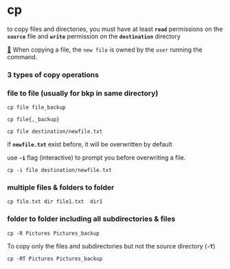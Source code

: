 # cp

to copy files and directories, you must have at least **`read`** permissions on the **`source`** file and **`write`** permission on the **`destination`** directory

[🧠](https://emojipedia.org/brain/) When copying a file, the `new file` is owned by the `user` running the command.

### 3 types of copy operations

### file to file \(usually for bkp in same directory\)

```text
cp file file_backup
```

```text
cp file{,_backup}
```

```text
cp file destination/newfile.txt
```

if **`newfile.txt`** exist before, it will be overwritten by default

use  **`-i`** flag \(interactive\) to prompt you before overwriting a file.

```text
cp -i file destination/newfile.txt
```

### multiple files & folders to folder

```text
cp file.txt dir file1.txt  dir1
```

### folder to folder including all subdirectories & files

```text
cp -R Pictures Pictures_backup
```

To copy only the files and subdirectories but not the source directory \(**`-T`**\)

```text
cp -RT Pictures Pictures_backup
```

